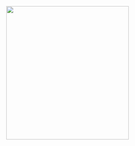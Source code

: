 <p align="center">
<img src="https://mhabibr02.github.io/Page-Web-Development/assets/img/portfolio/webdev-116.png" width="80%" height="30%">
</p>
